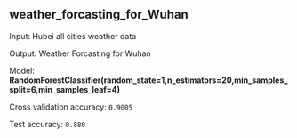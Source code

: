 ## weather_forcasting_for_Wuhan

Input: Hubei all cities weather data 

Output: Weather Forcasting for Wuhan 

Model: __RandomForestClassifier(random_state=1,n_estimators=20,min_samples_split=6,min_samples_leaf=4)__  

Cross validation accuracy: `0.9005` 

Test accuracy: `0.880`

